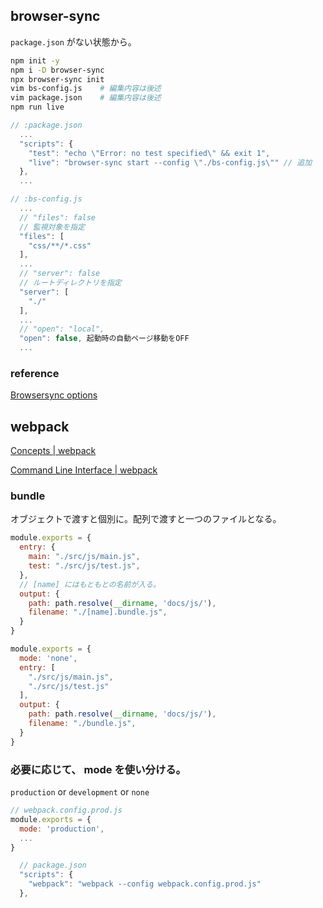 ## browser-sync

`package.json` がない状態から。

```bash
npm init -y
npm i -D browser-sync
npx browser-sync init
vim bs-config.js	# 編集内容は後述
vim package.json	# 編集内容は後述
npm run live
```


```js
// :package.json
  ...
  "scripts": {
    "test": "echo \"Error: no test specified\" && exit 1",
    "live": "browser-sync start --config \"./bs-config.js\"" // 追加
  },
  ...
```

```js
// :bs-config.js
  ...
  // "files": false
  // 監視対象を指定
  "files": [
    "css/**/*.css"
  ],
  ...
  // "server": false
  // ルートディレクトリを指定
  "server": [
    "./"
  ],
  ...
  // "open": "local",
  "open": false, 起動時の自動ページ移動をOFF
  ...
```

### reference

[Browsersync options](https://browsersync.io/docs/options)


## webpack

[Concepts \| webpack](https://webpack.js.org/concepts/)

[Command Line Interface \| webpack](https://webpack.js.org/api/cli/)

### bundle

オブジェクトで渡すと個別に。配列で渡すと一つのファイルとなる。

```js
module.exports = {
  entry: {
    main: "./src/js/main.js",
    test: "./src/js/test.js",
  },
  // [name] にはもともとの名前が入る。
  output: {
    path: path.resolve(__dirname, 'docs/js/'),
    filename: "./[name].bundle.js",
  }
}
```

```js
module.exports = {
  mode: 'none',
  entry: [
    "./src/js/main.js",
    "./src/js/test.js"
  ],
  output: {
    path: path.resolve(__dirname, 'docs/js/'),
    filename: "./bundle.js",
  }
}
```
### 必要に応じて、 mode を使い分ける。

`production` or `development` or `none`

```js
// webpack.config.prod.js
module.exports = {
  mode: 'production',
  ...
}
```

```js
  // package.json
  "scripts": {
    "webpack": "webpack --config webpack.config.prod.js"
  },
```

